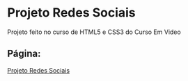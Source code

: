 <h1>Projeto Redes Sociais</h1>
<p>Projeto feito no curso de HTML5 e CSS3 do Curso Em Video</p>

<h2>Página:</h2>
<a href="https://davidsant021.github.io/projeto-social/" target="_blank">Projeto Redes Sociais</a>
